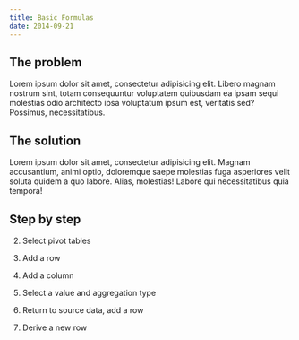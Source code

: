 ```yaml
---
title: Basic Formulas
date: 2014-09-21
---
```


## The problem

Lorem ipsum dolor sit amet, consectetur adipisicing elit. Libero magnam nostrum sint, totam consequuntur voluptatem quibusdam ea ipsam sequi molestias odio architecto ipsa voluptatum ipsum est, veritatis sed? Possimus, necessitatibus.

## The solution

Lorem ipsum dolor sit amet, consectetur adipisicing elit. Magnam accusantium, animi optio, doloremque saepe molestias fuga asperiores velit soluta quidem a quo labore. Alias, molestias! Labore qui necessitatibus quia tempora!


## Step by step


2. Select pivot tables

3. Add a row

4. Add a column

5. Select a value and aggregation type

6. Return to source data, add a row

7. Derive a new row



